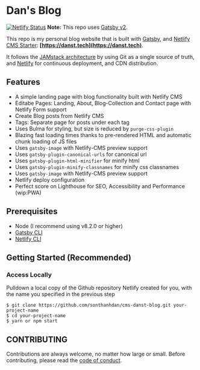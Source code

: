# Dan's Blog

[![Netlify Status](https://api.netlify.com/api/v1/badges/85b4b641-0796-4aa7-89da-8d1391d5eddd/deploy-status)](https://app.netlify.com/sites/dandev/deploys)
**Note:** This repo uses [Gatsby v2](https://www.gatsbyjs.org/blog/2018-09-17-gatsby-v2/).

This repo is my personal blog website that is built with [Gatsby](https://www.gatsbyjs.org/), and [Netlify CMS Starter](https://www.netlifycms.org): **[https://danst.tech](https://danst.tech)**.

It follows the [JAMstack architecture](https://jamstack.org) by using Git as a single source of truth, and [Netlify](https://www.netlify.com) for continuous deployment, and CDN distribution.

## Features

- A simple landing page with blog functionality built with Netlify CMS
- Editabe Pages: Landing, About, Blog-Collection and Contact page with Netlify Form support
- Create Blog posts from Netlify CMS
- Tags: Separate page for posts under each tag
- Uses Bulma for styling, but size is reduced by `purge-css-plugin`
- Blazing fast loading times thanks to pre-rendered HTML and automatic chunk loading of JS files
- Uses `gatsby-image` with Netlify-CMS preview support
- Uses `gatsby-plugin-canonical-urls` for canonical url
- Uses `gatsby-plugin-html-minifier` for minify html
- Uses `gatsby-plugin-minify-classnames` for minify css classnames
- Uses `gatsby-image` with Netlify-CMS preview support
- Netlify deploy configuration
- Perfect score on Lighthouse for SEO, Accessibility and Performance (wip:PWA)

## Prerequisites

- Node (I recommend using v8.2.0 or higher)
- [Gatsby CLI](https://www.gatsbyjs.org/docs/)
- [Netlify CLI](https://github.com/netlify/cli)

## Getting Started (Recommended)

### Access Locally

Pulldown a local copy of the Github repository Netlify created for you, with the name you specified in the previous step
```
$ git clone https://github.com/sonthanhdan/cms-danst-blog.git your-project-name
$ cd your-project-name
$ yarn or npm start
```

## CONTRIBUTING

Contributions are always welcome, no matter how large or small. Before contributing,
please read the [code of conduct](CODE_OF_CONDUCT.md).
